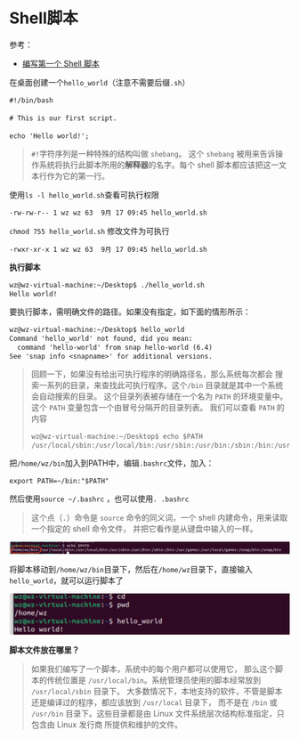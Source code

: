 # Shell脚本

参考：

+ [编写第一个 Shell 脚本](http://billie66.github.io/TLCL/book/chap25.html)



在桌面创建一个`hello_world`（注意不需要后缀`.sh`）

```shell
#!/bin/bash

# This is our first script.

echo 'Hello world!';
```

> `#!`字符序列是一种特殊的结构叫做 `shebang`。 这个 `shebang` 被用来告诉操作系统将执行此脚本所用的**解释器**的名字。每个 shell 脚本都应该把这一文本行作为它的第一行。

使用`ls -l hello_world.sh`查看可执行权限

```sh
-rw-rw-r-- 1 wz wz 63  9月 17 09:45 hello_world.sh
```

`chmod 755 hello_world.sh` 修改文件为可执行

```shell
-rwxr-xr-x 1 wz wz 63  9月 17 09:45 hello_world.sh
```



**执行脚本**

```shell
wz@wz-virtual-machine:~/Desktop$ ./hello_world.sh 
Hello world!
```

要执行脚本，需明确文件的路径。如果没有指定，如下面的情形所示：

```shell
wz@wz-virtual-machine:~/Desktop$ hello_world
Command 'hello_world' not found, did you mean:
  command 'hello-world' from snap hello-world (6.4)
See 'snap info <snapname>' for additional versions.
```

> 回顾一下，如果没有给出可执行程序的明确路径名，那么系统每次都会 搜索一系列的目录，来查找此可执行程序。这个`/bin` 目录就是其中一个系统会自动搜索的目录。 这个目录列表被存储在一个名为 `PATH` 的环境变量中。这个 `PATH` 变量包含一个由冒号分隔开的目录列表。 我们可以查看 `PATH` 的内容
>
> ```shell
> wz@wz-virtual-machine:~/Desktop$ echo $PATH
> /usr/local/sbin:/usr/local/bin:/usr/sbin:/usr/bin:/sbin:/bin:/usr/games:/usr/local/games:/snap/bin:/snap/bin
> ```



把`/home/wz/bin`加入到PATH中，编辑`.bashrc`文件，加入：

```shell
export PATH=~/bin:"$PATH"
```

然后使用`source ~/.bashrc` ，也可以使用`. .bashrc`

> 这个点（`.`）命令是 `source` 命令的同义词，一个 shell 内建命令，用来读取一个指定的 shell 命令文件， 并把它看作是从键盘中输入的一样。

![001](https://github.com/winfredzen/Linux-Learn/blob/main/shell/images/001.png)



将脚本移动到`/home/wz/bin`目录下，然后在`/home/wz`目录下，直接输入`hello_world`，就可以运行脚本了

![002](https://github.com/winfredzen/Linux-Learn/blob/main/shell/images/002.png)



**脚本文件放在哪里？**

> 如果我们编写了一个脚本，系统中的每个用户都可以使用它， 那么这个脚本的传统位置是 `/usr/local/bin`。系统管理员使用的脚本经常放到 `/usr/local/sbin` 目录下。 大多数情况下，本地支持的软件，不管是脚本还是编译过的程序，都应该放到 `/usr/local` 目录下， 而不是在 `/bin` 或 `/usr/bin` 目录下。这些目录都是由 Linux 文件系统层次结构标准指定，只包含由 Linux 发行商 所提供和维护的文件。



















